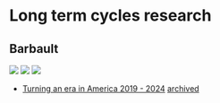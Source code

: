 # Long term cycles research

## Barbault

![](https://archive.is/o/LGTos/https://hunavaruna.net/wp-content/uploads/2022/03/Current-Barbault-2-scaled.jpg)
![](https://archive.is/o/LGTos/https://hunavaruna.net/wp-content/uploads/2019/03/Barbault-grey.jpg)
![](https://archive.is/LGTos/304eff39a2bf3e6a970dea4c4a93a86e9bb850cc.jpg)

- [Turning an era in America 2019 - 2024](https://hunavaruna.net/index.php/turning-an-era-in-america-2019-2024/) [archived](https://archive.is/LGTos)

